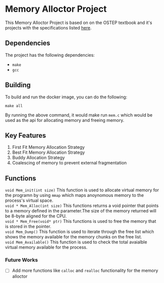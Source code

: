 
# Memory Alloctor Project


This Memory Alloctor Project is based on on the OSTEP textbook and it's projects with the specifications listed [here](https://pages.cs.wisc.edu/~cs537-3/Projects/p3a.html).


## Dependencies

The project has the following dependencies:
- `make`
- `gcc` 


## Building


To build and run the docker image, you can do the following:
```
make all
```
By running the above command, it would make run `mem.c` which would be used as the api for allocating memory and freeing memory.
## Key Features
1. First Fit Memory Allocation Strategy  
2. Best Fit Memory Allocation Strategy  
3. Buddy Allocation Strategy  
4. Coalescing of memory to prevent external fragmentation


## Functions
`void Mem_init(int size)` This function is used to allocate virtual memory for the programn by using `mmap` which maps anoynomous memory to the process's virtual space.  
`void * Mem_Alloc(int size)` This functions returns a void pointer that points to a memory defined in the parameter.The size of the memory returned will be 8-byte aligned for the CPU.  
`void * Mem_Free(void* ptr)` This functions is used to free the memory that is stored in the pointer.  
`void Mem_Dump()` This function is used to iterate through the free list which shows the memory available for the memory chunks on the free list.  
`void Mem_Available()` This function is used to check the total avaialble virtual memory available for the process.  

### Future Works

- [ ] Add more functions like `calloc` and `realloc` functionality for the memory alloctor





